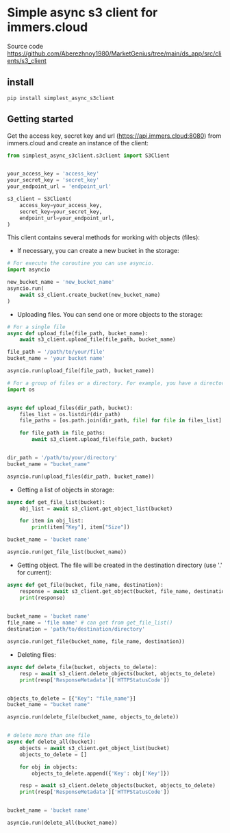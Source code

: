# Simple async s3 client for immers.cloud

Source code https://github.com/Aberezhnoy1980/MarketGenius/tree/main/ds_app/src/clients/s3_client
## install

```SHELL
pip install simplest_async_s3client
```

## Getting started

Get the access key, secret key and url (https://api.immers.cloud:8080) from immers.cloud and create an instance of the client:

```python
from simplest_async_s3client.s3client import S3Client


your_access_key = 'access_key'
your_secret_key = 'secret_key'
your_endpoint_url = 'endpoint_url'

s3_client = S3Client(
    access_key=your_access_key,
    secret_key=your_secret_key,
    endpoint_url=your_endpoint_url,
)
```

This client contains several methods for working with objects (files):

* If necessary, you can create a new bucket in the storage:

```python
# For execute the coroutine you can use asyncio.
import asyncio

new_bucket_name = 'new_bucket_name'
asyncio.run(
    await s3_client.create_bucket(new_bucket_name)
)
```

* Uploading files. You can send one or more objects to the storage:

```python
# For a single file
async def upload_file(file_path, bucket_name):
    await s3_client.upload_file(file_path, bucket_name)

file_path = '/path/to/your/file'
bucket_name = 'your bucket name'

asyncio.run(upload_file(file_path, bucket_name))

# For a group of files or a directory. For example, you have a directory with files
import os


async def upload_files(dir_path, bucket):
    files_list = os.listdir(dir_path)
    file_paths = [os.path.join(dir_path, file) for file in files_list]

    for file_path in file_paths:
        await s3_client.upload_file(file_path, bucket)


dir_path = '/path/to/your/directory'
bucket_name = "bucket_name"

asyncio.run(upload_files(dir_path, bucket_name))
```

* Getting a list of objects in storage:

```python
async def get_file_list(bucket):
    obj_list = await s3_client.get_object_list(bucket)

    for item in obj_list:
        print(item["Key"], item["Size"])

bucket_name = 'bucket name'

asyncio.run(get_file_list(bucket_name))
```
* Getting object. The file will be created in the destination directory (use '.' for current):
```python
async def get_file(bucket, file_name, destination):
    response = await s3_client.get_object(bucket, file_name, destination)
    print(response)

    
bucket_name = 'bucket name' 
file_name = 'file name' # can get from get_file_list()
destination = 'path/to/destination/directory'

asyncio.run(get_file(bucket_name, file_name, destination))
```

* Deleting files:
```python
async def delete_file(bucket, objects_to_delete):
    resp = await s3_client.delete_objects(bucket, objects_to_delete)
    print(resp['ResponseMetadata']['HTTPStatusCode'])


objects_to_delete = [{"Key": "file_name"}]
bucket_name = "bucket name"

asyncio.run(delete_file(bucket_name, objects_to_delete))


# delete more than one file
async def delete_all(bucket):
    objects = await s3_client.get_object_list(bucket)
    objects_to_delete = []

    for obj in objects:
        objects_to_delete.append({'Key': obj['Key']})

    resp = await s3_client.delete_objects(bucket, objects_to_delete)
    print(resp['ResponseMetadata']['HTTPStatusCode'])


bucket_name = 'bucket name'

asyncio.run(delete_all(bucket_name))
```